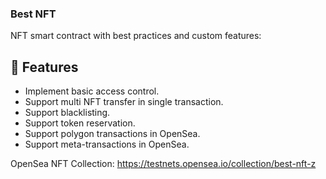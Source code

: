 <h3>
  Best NFT
</h3>
<p>
NFT smart contract with best practices and custom features:
</p>

## 🎨 Features
* Implement basic access control.
* Support multi NFT transfer in single transaction.
* Support blacklisting.
* Support token reservation.
* Support polygon transactions in OpenSea.
* Support meta-transactions in OpenSea.

OpenSea NFT Collection:
https://testnets.opensea.io/collection/best-nft-z 
